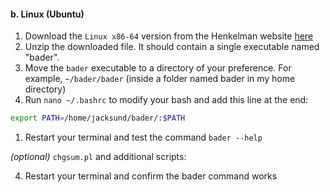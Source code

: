 #### b. Linux (Ubuntu)

1. Download the `Linux x86-64` version from the Henkelman website [here](http://theory.cm.utexas.edu/henkelman/code/bader/)
2. Unzip the downloaded file. It should contain a single executable named "bader".
3. Move the `bader` executable to a directory of your preference. For example, `~/bader/bader` (inside a folder named bader in my home directory)
4. Run `nano ~/.bashrc` to modify your bash and add this line at the end:
``` bash
export PATH=/home/jacksund/bader/:$PATH
```
1. Restart your terminal and test the command `bader --help`

*(optional)* `chgsum.pl` and additional scripts:


4. Restart your terminal and confirm the bader command works